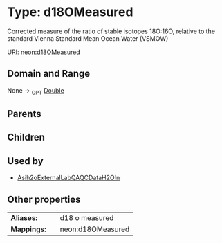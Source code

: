 
# Type: d18OMeasured


Corrected measure of the ratio of stable isotopes 18O:16O, relative to the standard Vienna Standard Mean Ocean Water (VSMOW)

URI: [neon:d18OMeasured](https://data.neonscience.org/d18OMeasured)


## Domain and Range

None ->  <sub>OPT</sub> [Double](types/Double.md)

## Parents


## Children


## Used by

 * [Asih2oExternalLabQAQCDataH2OIn](Asih2oExternalLabQAQCDataH2OIn.md)

## Other properties

|  |  |  |
| --- | --- | --- |
| **Aliases:** | | d18 o measured |
| **Mappings:** | | neon:d18OMeasured |

